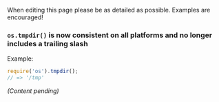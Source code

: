 When editing this page please be as detailed as possible. Examples are encouraged!

### `os.tmpdir()` is now consistent on all platforms and no longer includes a trailing slash

Example:

```js
require('os').tmpdir();
// => '/tmp'
```

_(Content pending)_